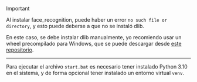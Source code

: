 > [!IMPORTANT]
> Al instalar face_recognition, puede haber un error `no such file or directory`, y esto puede deberse a que no se instaló dlib.

En este caso, se debe instalar dlib manualmente, yo recomiendo usar un wheel precompilado para Windows, que se puede descargar desde [este repositorio](https://github.com/z-mahmud22/Dlib_Windows_Python3.x).

---
Para ejecutar el archivo `start.bat` es necesario tener instalado Python 3.10 en el sistema, y de forma opcional tener instalado un entorno virtual `venv`.